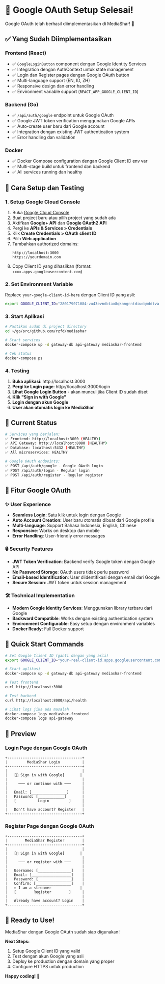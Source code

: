 # 🎉 Google OAuth Setup Selesai!

Google OAuth telah berhasil diimplementasikan di MediaShar! 🚀

## ✅ Yang Sudah Diimplementasikan

### Frontend (React)
- ✅ `GoogleLoginButton` component dengan Google Identity Services
- ✅ Integration dengan AuthContext untuk state management  
- ✅ Login dan Register pages dengan Google OAuth button
- ✅ Multi-language support (EN, ID, ZH)
- ✅ Responsive design dan error handling
- ✅ Environment variable support (`REACT_APP_GOOGLE_CLIENT_ID`)

### Backend (Go)
- ✅ `/api/auth/google` endpoint untuk Google OAuth
- ✅ Google JWT token verification menggunakan Google APIs
- ✅ Auto-create user baru dari Google account
- ✅ Integration dengan existing JWT authentication system
- ✅ Error handling dan validation

### Docker
- ✅ Docker Compose configuration dengan Google Client ID env var
- ✅ Multi-stage build untuk frontend dan backend
- ✅ All services running dan healthy

## 🚀 Cara Setup dan Testing

### 1. Setup Google Cloud Console

1. Buka [Google Cloud Console](https://console.cloud.google.com/)
2. Buat project baru atau pilih project yang sudah ada
3. Aktifkan **Google+ API** dan **Google OAuth2 API**
4. Pergi ke **APIs & Services > Credentials**
5. Klik **Create Credentials > OAuth client ID**
6. Pilih **Web application**
7. Tambahkan authorized domains:
   ```
   http://localhost:3000
   https://yourdomain.com
   ```
8. Copy Client ID yang dihasilkan (format: `xxxx.apps.googleusercontent.com`)

### 2. Set Environment Variable

Replace `your-google-client-id-here` dengan Client ID yang asli:

```bash
export GOOGLE_CLIENT_ID="280179071084-vu43evndbtao8qknngnntdiudqmddtva.apps.googleusercontent.com"
```

### 3. Start Aplikasi

```bash
# Pastikan sudah di project directory
cd ~/go/src/github.com/rzfd/mediashar

# Start services
docker-compose up -d gateway-db api-gateway mediashar-frontend

# Cek status
docker-compose ps
```

### 4. Testing

1. **Buka aplikasi**: http://localhost:3000
2. **Pergi ke Login page**: http://localhost:3000/login
3. **Lihat Google Login Button** - akan muncul jika Client ID sudah diset
4. **Klik "Sign in with Google"**
5. **Login dengan akun Google**
6. **User akan otomatis login ke MediaShar**

## 🔧 Current Status

```bash
# Services yang berjalan:
✅ Frontend: http://localhost:3000 (HEALTHY)
✅ API Gateway: http://localhost:8080 (HEALTHY)  
✅ Database: localhost:5432 (HEALTHY)
✅ All microservices: HEALTHY

# Google OAuth endpoints:
✅ POST /api/auth/google - Google OAuth login
✅ POST /api/auth/login - Regular login
✅ POST /api/auth/register - Regular register
```

## 🎯 Fitur Google OAuth

### ✨ User Experience
- **Seamless Login**: Satu klik untuk login dengan Google
- **Auto Account Creation**: User baru otomatis dibuat dari Google profile
- **Multi-language**: Support Bahasa Indonesia, English, Chinese
- **Responsive**: Works on desktop dan mobile
- **Error Handling**: User-friendly error messages

### 🔒 Security Features
- **JWT Token Verification**: Backend verify Google token dengan Google API
- **No Password Storage**: OAuth users tidak perlu password
- **Email-based Identification**: User diidentifikasi dengan email dari Google
- **Secure Session**: JWT token untuk session management

### 🛠️ Technical Implementation
- **Modern Google Identity Services**: Menggunakan library terbaru dari Google
- **Backward Compatible**: Works dengan existing authentication system
- **Environment Configurable**: Easy setup dengan environment variables
- **Docker Ready**: Full Docker support

## 🚦 Quick Start Commands

```bash
# Set Google Client ID (ganti dengan yang asli)
export GOOGLE_CLIENT_ID="your-real-client-id.apps.googleusercontent.com"

# Start aplikasi
docker-compose up -d gateway-db api-gateway mediashar-frontend

# Test frontend
curl http://localhost:3000

# Test backend
curl http://localhost:8080/api/health

# Lihat logs jika ada masalah
docker-compose logs mediashar-frontend
docker-compose logs api-gateway
```

## 📱 Preview

### Login Page dengan Google OAuth
```
+----------------------------------+
|         MediaShar Login          |
+----------------------------------+
|                                  |
|   [🔵 Sign in with Google]       |
|                                  |
|     ─── or continue with ───     |
|                                  |
|   Email: [________________]      |
|   Password: [____________]       |
|   [          Login         ]     |
|                                  |
|   Don't have account? Register   |
+----------------------------------+
```

### Register Page dengan Google OAuth
```
+----------------------------------+
|        MediaShar Register        |
+----------------------------------+
|                                  |
|   [🔵 Sign in with Google]       |
|                                  |
|     ─── or register with ───     |
|                                  |
|   Username: [_______________]    |
|   Email: [__________________]    |
|   Password: [_______________]    |
|   Confirm: [________________]    |
|   ☐ I am a streamer             |
|   [        Register        ]     |
|                                  |
|   Already have account? Login    |
+----------------------------------+
```

## 🎊 Ready to Use!

MediaShar dengan Google OAuth sudah siap digunakan! 

**Next Steps:**
1. Setup Google Client ID yang valid
2. Test dengan akun Google yang asli
3. Deploy ke production dengan domain yang proper
4. Configure HTTPS untuk production

**Happy coding!** 🚀 